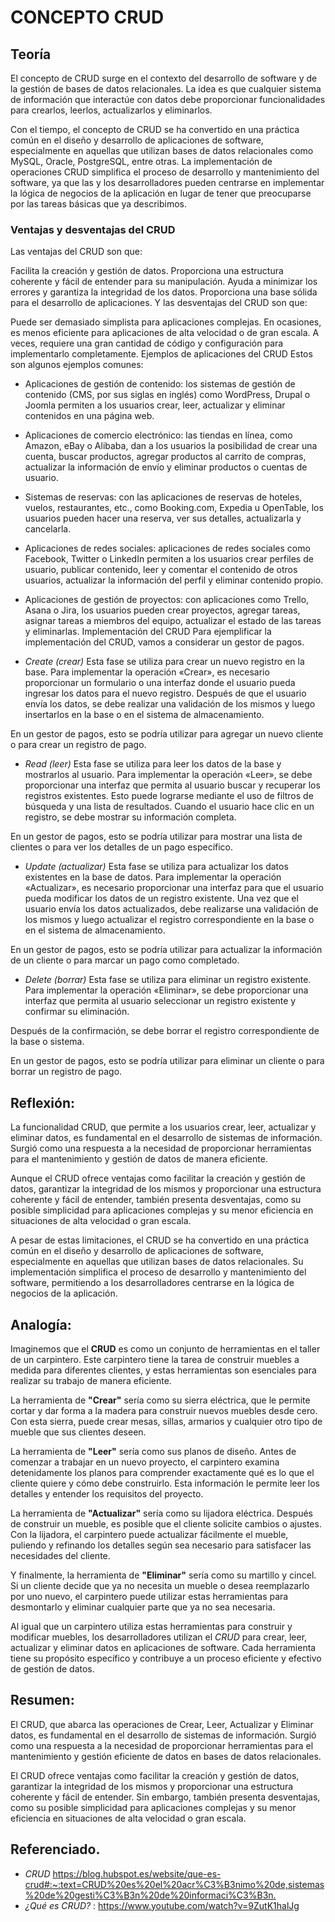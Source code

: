 # CONCEPTO CRUD 
## Teoría
El concepto de CRUD surge en el contexto del desarrollo de software y de la gestión de bases de datos relacionales. La idea es que cualquier sistema de información que interactúe con datos debe proporcionar funcionalidades para crearlos, leerlos, actualizarlos y eliminarlos.

Con el tiempo, el concepto de CRUD se ha convertido en una práctica común en el diseño y desarrollo de aplicaciones de software, especialmente en aquellas que utilizan bases de datos relacionales como MySQL, Oracle, PostgreSQL, entre otras. La implementación de operaciones CRUD simplifica el proceso de desarrollo y mantenimiento del software, ya que las y los desarrolladores pueden centrarse en implementar la lógica de negocios de la aplicación en lugar de tener que preocuparse por las tareas básicas que ya describimos.

### Ventajas y desventajas del CRUD
Las ventajas del CRUD son que:

Facilita la creación y gestión de datos.
Proporciona una estructura coherente y fácil de entender para su manipulación.
Ayuda a minimizar los errores y garantiza la integridad de los datos.
Proporciona una base sólida para el desarrollo de aplicaciones.
Y las desventajas del CRUD son que:

Puede ser demasiado simplista para aplicaciones complejas.
En ocasiones, es menos eficiente para aplicaciones de alta velocidad o de gran escala.
A veces, requiere una gran cantidad de código y configuración para implementarlo completamente.
Ejemplos de aplicaciones del CRUD
Estos son algunos ejemplos comunes: 
- Aplicaciones de gestión de contenido: los sistemas de gestión de contenido (CMS, por sus siglas en inglés) como WordPress, Drupal o Joomla permiten a los usuarios crear, leer, actualizar y eliminar contenidos en una página web.
- Aplicaciones de comercio electrónico: las tiendas en línea, como Amazon, eBay o Alibaba, dan a los usuarios la posibilidad de crear una cuenta, buscar productos, agregar productos al carrito de compras, actualizar la información de envío y eliminar productos o cuentas de usuario.
- Sistemas de reservas: con las aplicaciones de reservas de hoteles, vuelos, restaurantes, etc., como Booking.com, Expedia u OpenTable, los usuarios pueden hacer una reserva, ver sus detalles, actualizarla y cancelarla.
- Aplicaciones de redes sociales: aplicaciones de redes sociales como Facebook, Twitter o LinkedIn permiten a los usuarios crear perfiles de usuario, publicar contenido, leer y comentar el contenido de otros usuarios, actualizar la información del perfil y eliminar contenido propio.
- Aplicaciones de gestión de proyectos: con aplicaciones como Trello, Asana o Jira, los usuarios pueden crear proyectos, agregar tareas, asignar tareas a miembros del equipo, actualizar el estado de las tareas y eliminarlas.
Implementación del CRUD
Para ejemplificar la implementación del CRUD, vamos a considerar un gestor de pagos. 

- *Create (crear)*
Esta fase se utiliza para crear un nuevo registro en la base. Para implementar la operación «Crear», es necesario proporcionar un formulario o una interfaz donde el usuario pueda ingresar los datos para el nuevo registro. Después de que el usuario envía los datos, se debe realizar una validación de los mismos y luego insertarlos en la base o en el sistema de almacenamiento.

En un gestor de pagos, esto se podría utilizar para agregar un nuevo cliente o para crear un registro de pago.



- *Read (leer)*
Esta fase se utiliza para leer los datos de la base y mostrarlos al usuario. Para implementar la operación «Leer», se debe proporcionar una interfaz que permita al usuario buscar y recuperar los registros existentes. Esto puede lograrse mediante el uso de filtros de búsqueda y una lista de resultados. Cuando el usuario hace clic en un registro, se debe mostrar su información completa.

En un gestor de pagos, esto se podría utilizar para mostrar una lista de clientes o para ver los detalles de un pago específico.

- *Update (actualizar)*
Esta fase se utiliza para actualizar los datos existentes en la base de datos. Para implementar la operación «Actualizar», es necesario proporcionar una interfaz para que el usuario pueda modificar los datos de un registro existente. Una vez que el usuario envía los datos actualizados, debe realizarse una validación de los mismos y luego actualizar el registro correspondiente en la base o en el sistema de almacenamiento.

En un gestor de pagos, esto se podría utilizar para actualizar la información de un cliente o para marcar un pago como completado.


 
- *Delete (borrar)*
Esta fase se utiliza para eliminar un registro existente. Para implementar la operación «Eliminar», se debe proporcionar una interfaz que permita al usuario seleccionar un registro existente y confirmar su eliminación.

Después de la confirmación, se debe borrar el registro correspondiente de la base o sistema.

En un gestor de pagos, esto se podría utilizar para eliminar un cliente o para borrar un registro de pago.

## Reflexión:
La funcionalidad CRUD, que permite a los usuarios crear, leer, actualizar y eliminar datos, es fundamental en el desarrollo de sistemas de información. Surgió como una respuesta a la necesidad de proporcionar herramientas para el mantenimiento y gestión de datos de manera eficiente.

Aunque el CRUD ofrece ventajas como facilitar la creación y gestión de datos, garantizar la integridad de los mismos y proporcionar una estructura coherente y fácil de entender, también presenta desventajas, como su posible simplicidad para aplicaciones complejas y su menor eficiencia en situaciones de alta velocidad o gran escala.

A pesar de estas limitaciones, el CRUD se ha convertido en una práctica común en el diseño y desarrollo de aplicaciones de software, especialmente en aquellas que utilizan bases de datos relacionales. Su implementación simplifica el proceso de desarrollo y mantenimiento del software, permitiendo a los desarrolladores centrarse en la lógica de negocios de la aplicación.

## Analogía:
Imaginemos que el **CRUD** es como un conjunto de herramientas en el taller de un carpintero. Este carpintero tiene la tarea de construir muebles a medida para diferentes clientes, y estas herramientas son esenciales para realizar su trabajo de manera eficiente.

La herramienta de **"Crear"** sería como su sierra eléctrica, que le permite cortar y dar forma a la madera para construir nuevos muebles desde cero. Con esta sierra, puede crear mesas, sillas, armarios y cualquier otro tipo de mueble que sus clientes deseen.

La herramienta de **"Leer"** sería como sus planos de diseño. Antes de comenzar a trabajar en un nuevo proyecto, el carpintero examina detenidamente los planos para comprender exactamente qué es lo que el cliente quiere y cómo debe construirlo. Esta información le permite leer los detalles y entender los requisitos del proyecto.

La herramienta de **"Actualizar"** sería como su lijadora eléctrica. Después de construir un mueble, es posible que el cliente solicite cambios o ajustes. Con la lijadora, el carpintero puede actualizar fácilmente el mueble, puliendo y refinando los detalles según sea necesario para satisfacer las necesidades del cliente.

Y finalmente, la herramienta de **"Eliminar"** sería como su martillo y cincel. Si un cliente decide que ya no necesita un mueble o desea reemplazarlo por uno nuevo, el carpintero puede utilizar estas herramientas para desmontarlo y eliminar cualquier parte que ya no sea necesaria.

Al igual que un carpintero utiliza estas herramientas para construir y modificar muebles, los desarrolladores utilizan el *CRUD* para crear, leer, actualizar y eliminar datos en aplicaciones de software. Cada herramienta tiene su propósito específico y contribuye a un proceso eficiente y efectivo de gestión de datos.

## Resumen:

El CRUD, que abarca las operaciones de Crear, Leer, Actualizar y Eliminar datos, es fundamental en el desarrollo de sistemas de información. Surgió como una respuesta a la necesidad de proporcionar herramientas para el mantenimiento y gestión eficiente de datos en bases de datos relacionales.

El CRUD ofrece ventajas como facilitar la creación y gestión de datos, garantizar la integridad de los mismos y proporcionar una estructura coherente y fácil de entender. Sin embargo, también presenta desventajas, como su posible simplicidad para aplicaciones complejas y su menor eficiencia en situaciones de alta velocidad o gran escala.

## Referenciado.
- *CRUD* <https://blog.hubspot.es/website/que-es-crud#:~:text=CRUD%20es%20el%20acr%C3%B3nimo%20de,sistemas%20de%20gesti%C3%B3n%20de%20informaci%C3%B3n.>
- *¿Qué es CRUD?* : <https://www.youtube.com/watch?v=9ZutK1halJg>

